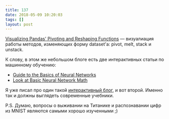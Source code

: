 ```yaml
---
title: 137
date: 2018-05-09 10:20:03
tags: []
layout: post
---
```


[Visualizing Pandas' Pivoting and Reshaping Functions](https://jalammar.github.io/visualizing-pandas-pivoting-and-reshaping/) — визуалиация работы методов, изменяющих форму dataset'а: pivot, melt, stack и unstack.

К слову, в этом же небольшом блоге есть две интерактивных статьи по машинному обучению:

+ [Guide to the Basics of Neural Networks](https://jalammar.github.io/visual-interactive-guide-basics-neural-networks/)
+ [Look at Basic Neural Network Math](https://jalammar.github.io/feedforward-neural-networks-visual-interactive/)

Я уже писал про один такой [интерактивный блог](https://t.me/itgram_channel/56), и вот второй. Именно так и должны выглядеть современные учебники.

P.S. Думаю, вопросы о выживании на Титанике и распознавании цифр из MNIST являются самыми хорошо изученными ;)
